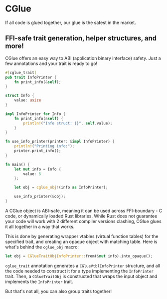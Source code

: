 # CGlue

If all code is glued together, our glue is the safest in the market.

## FFI-safe trait generation, helper structures, and more!

CGlue offers an easy way to ABI (application binary interface) safety. Just a few annotations and your trait is ready to go!

```rust
#[cglue_trait]
pub trait InfoPrinter {
    fn print_info(&self);
}

struct Info {
    value: usize
}

impl InfoPrinter for Info {
    fn print_info(&self) {
        println!("Info struct: {}", self.value);
    }
}

fn use_info_printer(printer: &impl InfoPrinter) {
    println!("Printing info:");
    printer.print_info();
}

fn main() {
    let mut info = Info {
        value: 5
    };

    let obj = cglue_obj!(info as InfoPrinter);

    use_info_printer(&obj);
}
```

A CGlue object is ABI-safe, meaning it can be used across FFI-boundary - C code, or dynamically loaded Rust libraries. While Rust does not guarantee your code will work with 2 different compiler versions clashing, CGlue glues it all together in a way that works.

This is done by generating wrapper vtables (virtual function tables) for the specified trait, and creating an opaque object with matching table. Here is what's behind the `cglue_obj` macro:

```rust
let obj = CGlueTraitObjInfoPrinter::from(&mut info).into_opaque();
```

`cglue_trait` annotation generates a `CGlueVtblInfoPrinter` structure, and all the code needed to construct it for a type implementing the `InfoPrinter` trait. Then, a `CGlueTraitObj` is constructed that wraps the input object and implements the `InfoPrinter` trait.

But that's not all, you can also group traits together!

```rust

```
